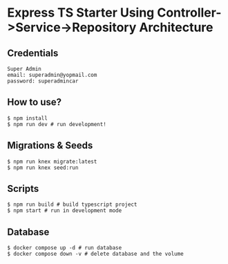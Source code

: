 # Express TS Starter Using Controller->Service->Repository Architecture

## Credentials
```
Super Admin
email: superadmin@yopmail.com
password: superadmincar 
```

## How to use?

```
$ npm install
$ npm run dev # run development!
```

## Migrations & Seeds
```
$ npm run knex migrate:latest
$ npm run knex seed:run
```

## Scripts

```
$ npm run build # build typescript project
$ npm start # run in development mode
```

## Database

```
$ docker compose up -d # run database
$ docker compose down -v # delete database and the volume
```

